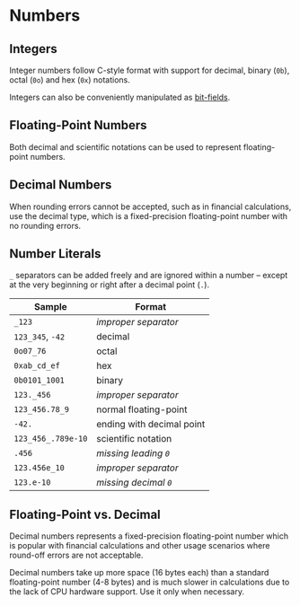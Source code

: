 Numbers
=======


Integers
--------

Integer numbers follow C-style format with support for decimal, binary (`0b`), octal (`0o`) and hex (`0x`) notations.

Integers can also be conveniently manipulated as [bit-fields](types/bit-fields.md).


Floating-Point Numbers
----------------------

Both decimal and scientific notations can be used to represent floating-point numbers.


Decimal Numbers
---------------

When rounding errors cannot be accepted, such as in financial calculations, use the decimal type,
which is a fixed-precision floating-point number with no rounding errors.


Number Literals
---------------

`_` separators can be added freely and are ignored within a number &ndash; except at the very
beginning or right after a decimal point (`.`).

| Sample             | Format                    |
| ------------------ | ------------------------- |
| `_123`             | _improper separator_      |
| `123_345`, `-42`   | decimal                   |
| `0o07_76`          | octal                     |
| `0xab_cd_ef`       | hex                       |
| `0b0101_1001`      | binary                    |
| `123._456`         | _improper separator_      |
| `123_456.78_9`     | normal floating-point     |
| `-42.`             | ending with decimal point |
| `123_456_.789e-10` | scientific notation       |
| `.456`             | _missing leading `0`_     |
| `123.456e_10`      | _improper separator_      |
| `123.e-10`         | _missing decimal `0`_     |


Floating-Point vs. Decimal
--------------------------

Decimal numbers represents a fixed-precision floating-point number which is popular with financial
calculations and other usage scenarios where round-off errors are not acceptable.

Decimal numbers take up more space (16 bytes each) than a standard floating-point number (4-8 bytes)
and is much slower in calculations due to the lack of CPU hardware support. Use it only when
necessary.
